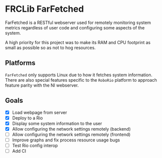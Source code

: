 # FRCLib FarFetched

FarFetched is a RESTful webserver used for remotely monitoring system metrics regardless of user code and configuring some aspects
of the system.

A high priority for this project was to make its RAM and CPU footprint as small as possible so as not to hog resources.


## Platforms

`FarFetched` only supports Linux due to how it fetches system information.
There are also special features specific to the `RoboRio` platform to approach feature parity with the NI webserver.

## Goals

- [X] Load webpage from server
- [X] Deploy to a Rio
- [X] Display some system information to the user
- [X] Allow configuring the network settings remotely (backend)
- [ ] Allow configuring the network settings remotely (frontend)
- [ ] Improve graphs and fix process resource usage bugs
- [ ] Test Rio config interop
- [ ] Add CI
